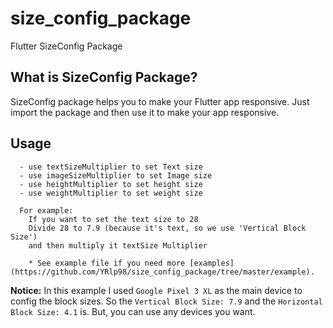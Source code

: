 # size_config_package

Flutter SizeConfig Package

## What is SizeConfig Package?
SizeConfig package helps you to make your Flutter app responsive.
Just import the package and then use it to make your app responsive.

## Usage

```
  - use textSizeMultiplier to set Text size
  - use imageSizeMultiplier to set Image size
  - use heightMultiplier to set height size
  - use weightMultiplier to set weight size
  
  For example:
    If you want to set the text size to 28
    Divide 28 to 7.9 (because it's text, so we use 'Vertical Block Size')
    and then multiply it textSize Multiplier
    
    * See example file if you need more [examples](https://github.com/YRlp98/size_config_package/tree/master/example).
```
**Notice:** In this example I used `Google Pixel 3 XL` as the main device to config the block sizes. So the `Vertical Block Size: 7.9` and the `Horizontal Block Size: 4.1` is.
But, you can use any devices you want.